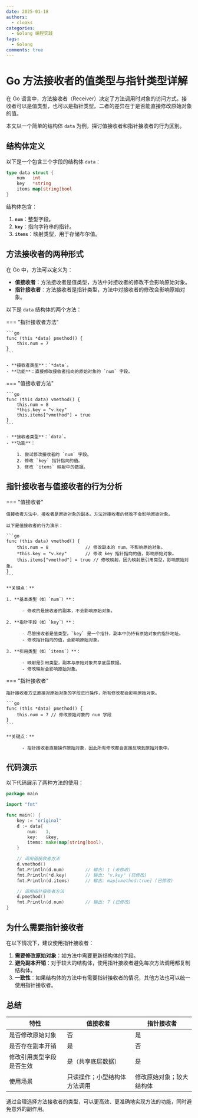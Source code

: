 ```yaml
---
date: 2025-01-18
authors:
  - cloaks
categories:
  - Golang 编程实践
tags:
  - Golang
comments: true
---
```


# **Go 方法接收者的值类型与指针类型详解**

在 Go 语言中，方法接收者（Receiver）决定了方法调用时对象的访问方式。接收者可以是值类型，也可以是指针类型。二者的差异在于是否能直接修改原始对象的值。

本文以一个简单的结构体 `data` 为例，探讨值接收者和指针接收者的行为区别。

<!-- more -->

## **结构体定义**

以下是一个包含三个字段的结构体 `data`：

```go
type data struct {
    num   int
    key   *string
    items map[string]bool
}
```

结构体包含：

1. **`num`**：整型字段。
2. **`key`**：指向字符串的指针。
3. **`items`**：映射类型，用于存储布尔值。

## **方法接收者的两种形式**

在 Go 中，方法可以定义为：

- **值接收者**：方法接收者是值类型，方法中对接收者的修改不会影响原始对象。
- **指针接收者**：方法接收者是指针类型，方法中对接收者的修改会影响原始对象。

以下是 `data` 结构体的两个方法：

=== "指针接收者方法"

    ```go
    func (this *data) pmethod() {
        this.num = 7
    }
    ```

    - **接收者类型**：`*data`。
    - **功能**：直接修改接收者指向的原始对象的 `num` 字段。

=== "值接收者方法"

    ```go
    func (this data) vmethod() {
        this.num = 8
        *this.key = "v.key"
        this.items["vmethod"] = true
    }
    ```

    - **接收者类型**：`data`。
    - **功能**：

        1. 尝试修改接收者的 `num` 字段。
        2. 修改 `key` 指针指向的值。
        3. 修改 `items` 映射中的数据。

## **指针接收者与值接收者的行为分析**

=== "值接收者"

    值接收者方法中，接收者是原始对象的副本。方法对接收者的修改不会影响原始对象。

    以下是值接收者的行为演示：

    ```go
    func (this data) vmethod() {
        this.num = 8              // 修改副本的 num，不影响原始对象。
        *this.key = "v.key"       // 修改 key 指针指向的值，影响原始对象。
        this.items["vmethod"] = true // 修改映射，因为映射是引用类型，影响原始对象。
    }
    ```

    **关键点：**

    1. **基本类型（如 `num`）**：

          - 修改的是接收者的副本，不会影响原始对象。

    2. **指针字段（如 `key`）**：

          - 尽管接收者是值类型，`key` 是一个指针，副本中仍持有原始对象的指针地址。
          - 修改指针指向的值，会影响原始对象。

    3. **引用类型（如 `items`）**：

          - 映射是引用类型，副本与原始对象共享底层数据。
          - 修改映射会影响原始对象。

=== "指针接收者"

    指针接收者方法直接对原始对象的字段进行操作，所有修改都会影响原始对象。

    ```go
    func (this *data) pmethod() {
        this.num = 7 // 修改原始对象的 num 字段
    }
    ```

    **关键点：**

          - 指针接收者直接操作原始对象，因此所有修改都会直接反映到原始对象中。

## **代码演示**

以下代码展示了两种方法的使用：

```go
package main

import "fmt"

func main() {
    key := "original"
    d := data{
        num:   1,
        key:   &key,
        items: make(map[string]bool),
    }

    // 调用值接收者方法
    d.vmethod()
    fmt.Println(d.num)        // 输出: 1 (未修改)
    fmt.Println(*d.key)       // 输出: "v.key" (已修改)
    fmt.Println(d.items)      // 输出: map[vmethod:true] (已修改)

    // 调用指针接收者方法
    d.pmethod()
    fmt.Println(d.num)        // 输出: 7 (已修改)
}
```

## **为什么需要指针接收者**

在以下情况下，建议使用指针接收者：

1. **需要修改原始对象**：如方法中需要更新结构体的字段。
2. **避免副本开销**：对于较大的结构体，使用指针接收者避免每次方法调用都复制结构体。
3. **一致性**：如果结构体的方法中有需要指针接收者的情况，其他方法也可以统一使用指针接收者。

## **总结**

| **特性**             | **值接收者**              | **指针接收者**          |
|----------------------|---------------------------|-------------------------|
| 是否修改原始对象      | 否                        | 是                      |
| 是否存在副本开销      | 是                        | 否                      |
| 修改引用类型字段是否生效 | 是（共享底层数据）          | 是                      |
| 使用场景              | 只读操作；小型结构体方法调用 | 修改原始对象；较大结构体 |

通过合理选择方法接收者的类型，可以更高效、更准确地实现方法的功能，同时避免意外的副作用。